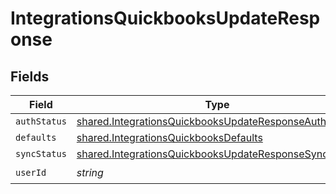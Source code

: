 # IntegrationsQuickbooksUpdateResponse


## Fields

| Field                                                                                                                                 | Type                                                                                                                                  | Required                                                                                                                              | Description                                                                                                                           |
| ------------------------------------------------------------------------------------------------------------------------------------- | ------------------------------------------------------------------------------------------------------------------------------------- | ------------------------------------------------------------------------------------------------------------------------------------- | ------------------------------------------------------------------------------------------------------------------------------------- |
| `authStatus`                                                                                                                          | [shared.IntegrationsQuickbooksUpdateResponseAuthStatus](../../../sdk/models/shared/integrationsquickbooksupdateresponseauthstatus.md) | :heavy_minus_sign:                                                                                                                    | N/A                                                                                                                                   |
| `defaults`                                                                                                                            | [shared.IntegrationsQuickbooksDefaults](../../../sdk/models/shared/integrationsquickbooksdefaults.md)                                 | :heavy_minus_sign:                                                                                                                    | N/A                                                                                                                                   |
| `syncStatus`                                                                                                                          | [shared.IntegrationsQuickbooksUpdateResponseSyncStatus](../../../sdk/models/shared/integrationsquickbooksupdateresponsesyncstatus.md) | :heavy_minus_sign:                                                                                                                    | N/A                                                                                                                                   |
| `userId`                                                                                                                              | *string*                                                                                                                              | :heavy_check_mark:                                                                                                                    | N/A                                                                                                                                   |